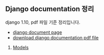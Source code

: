 ## Django documentation 정리
django 1.10, pdf 파일 기준 정리입니다.

- [django document page](https://docs.djangoproject.com/en/1.10/)
- [download django documentation pdf file](https://media.readthedocs.org/pdf/django/1.10.x/django.pdf)

1. [Models](https://github.com/bartkim0426/django-document/blob/master/models/models.md)
